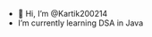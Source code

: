 - 👋 Hi, I’m @Kartik200214
-  I’m currently learning  DSA in Java


<!---
Kartik200214/Kartik200214 is a ✨ special ✨ repository because its `README.md` (this file) appears on your GitHub profile.
You can click the Preview link to take a look at your changes.
--->
